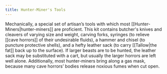 ```yaml
---
title: Hunter-Miner's Tools
---
```


Mechanically, a special set of artisan’s tools with which most [[Hunter-Miners|hunter-miners]] are proficient. This kit contains butcher's knives and cleavers of varying size and weight, carving forks, syringes (to relieve [[cave horrors]] of their undesirable fluids), a hammer and chisel (to puncture protective shells), and a hefty leather sack (to carry [[Tallow|the fat]] back up to the surface). If larger beasts are to be hunted, the leather sack may be substituted with a cart, but usually the larger horrors are left well alone. Additionally, most hunter-miners bring along a gas mask, because many cave horrors’ bodies release noxious fumes when cut open.